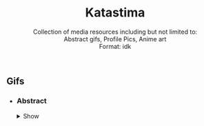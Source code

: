 <div align="center">
    <h1>Katastima</h1>
    <p>
        Collection of media resources including but not limited to:<br />
        Abstract gifs, Profile Pics, Anime art<br/> 
        Format: idk
   </div>

<br/>

<h2>Gifs</h2>

  * <div>
    <h3>Abstract</h3>
    <details>
      <summary>Show</summary>
      <p float="left" align="middle">
      <img src="https://user-images.githubusercontent.com/75514601/209616422-ae1407ff-146d-46b7-b716-d43da5cb021d.gif" alt="1" align="center" width="300px"/>
      <br></br>
      
      <img src="https://user-images.githubusercontent.com/75514601/209625722-7a7ffa83-f44c-4a6b-93b5-32474236fe94.gif" alt="2" align="center" width="300px"/>
      <br></br>
      
      <img src="https://user-images.githubusercontent.com/75514601/209625716-5dae539d-65d1-4703-b04d-ca5e839f8c61.gif" alt="3" align="center" width="300px"/>
      <br></br>
      </p>
      
  </details>
  </div>
